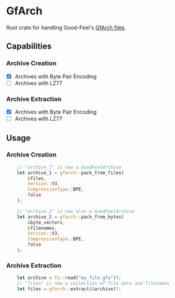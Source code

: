 # GfArch
Rust crate for handling Good-Feel's [GfArch files](https://swiftshine.github.io/doc/gfa.html).

## Capabilities
### Archive Creation
- [X] Archives with Byte Pair Encoding
- [ ] Archives with LZ77

### Archive Extraction
- [X] Archives with Byte Pair Encoding
- [ ] Archives with LZ77

## Usage
### Archive Creation
```rust
    // "archive_1" is now a GoodFeelArchive
    let archive_1 = gfarch::pack_from_files(
        &files,
        Version::V3,
        CompressionType::BPE,
        false
    );

    // "archive_2" is now also a GoodFeelArchive
    let archive_2 = gfarch::pack_from_bytes(
        &byte_vectors,
        &filenames,
        Version::V3,
        CompressionType::BPE,
        false
    );

```
### Archive Extraction
```rust
    let archive = fs::read("my_file.gfa")?;
    // "files" is now a collection of file data and filenames
    let files = gfarch::extract(&archive)?;
```
